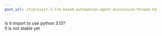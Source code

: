 ```yaml
---
post_url: /t/project-1-llm-based-automation-agent-discussion-thread-tds-jan-2025/164277/422
---
```

Is it import to use python 3.13?  
It is not stable yet